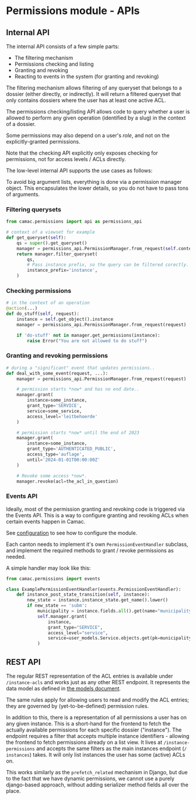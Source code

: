 # Permissions module - APIs

## Internal API

The internal API consists of a few simple parts:

* The filtering mechanism
* Permissions checking and listing
* Granting and revoking
* Reacting to events in the system (for granting and revoking)

The filtering mechanism allows filtering of any queryset that belongs to
a dossier (either directly, or indirectly). It will return a filtered queryset
that only contains dossiers where the user has at least one active ACL.

The permissions checking/listing API allows code to query whether a
user is allowed to perform any given operation (identified by a slug)
in the context of a dossier.

Some permissions may also depend on a user's *role*, and not on the
explicitly-granted permissions.

Note that the checking API explicitly only exposes checking for permissions, not
for access levels / ACLs directly.

The low-level internal API supports the use cases as follows:

To avoid big argument lists, everything is done via a permission manager
object. This encapsulates the lower details, so you do not have to pass
tons of arguments.

### Filtering querysets

```python
from camac.permissions import api as permissions_api

# context of a viewset for example
def get_queryset(self):
    qs = super().get_queryset()
    manager = permissions_api.PermissionManager.from_request(self.context['request'])
    return manager.filter_queryset(
        qs,
        # Pass instance prefix, so the query can be filtered corectly.
        instance_prefix='instance',
    )

```

### Checking permissions

```python
# in the context of an operation
@action(...)
def do_stuff(self, request):
    instance = self.get_object().instance
    manager = permissions_api.PermissionManager.from_request(request)

    if 'do-stuff' not in manager.get_permissions(instance):
        raise Error("You are not allowed to do stuff")

```

### Granting and revoking permissions

```python
# during a "significant" event that updates permissions..
def deal_with_some_event(request, ...):
    manager = permissions_api.PermissionManager.from_request(request)

    # permission starts *now* and has no end date..
    manager.grant(
        instance=some_instance,
        grant_type='SERVICE',
        service=some_service,
        access_level='leitbehoerde'
    )

    # permission starts *now* until the end of 2023
    manager.grant(
        instance=some_instance,
        grant_type='AUTHENTICATED_PUBLIC',
        access_type='auflage',
        until='2024-01-01T00:00:00Z'
    )

    # Revoke some access *now*.
    manager.revoke(acl=the_acl_in_question)
```

### Events API

Ideally, most of the permission granting and revoking code is triggered
via the Events API. This is a way to configure granting and revoking ACLs
when certain events happen in Camac.

See [configuration](configuration.md) to see how to configure the module.

Each canton needs to implement it's own `PermissionEventHandler` subclass, and
implement the required methods to grant / revoke permissions as needed.

A simple handler may look like this:

```python
from camac.permissions import events

class ExamplePermissionEventHandler(events.PermissionEventHandler):
    def instance_post_state_transition(self, instance):
        new_state = instance.instance_state.get_name().lower()
        if new_state == 'subm':
            municipality = instance.fields.all().get(name="municipality").value
            self.manager.grant(
                instance,
                grant_type="SERVICE",
                access_level="service",
                service=user_models.Service.objects.get(pk=municipality),
            )
```


## REST API

The regular REST representation of the ACL entries is available under
`/instance-acls` and works just as any other REST endpoint. It
represents the data model as defined in [the models document](./data_model.md).

The same rules apply for allowing users to read and  modify the ACL entries;
they are governed by (yet-to-be-defined) permission rules.

In addition to this, there is a representation of all permissions a user has on
any given instance. This is a short-hand for the frontend to fetch the actually
available permissions for each specific dossier ("instance"). The endpoint
requires a filter that accepts multiple instance identifiers - allowing the
frontend to fetch permissions already on a list view. It lives at `/instance-
permissions` and accepts the same filters as the main instances endpoint (`/
instances`) takes. It will only list instances the user has some (active) ACLs on.

This works similarly as the `prefetch_related` mechanism in Django, but due to
the fact that we have dynamic permissions, we cannot use a purely django-based
approach, without adding serializer method fields all over the place.
